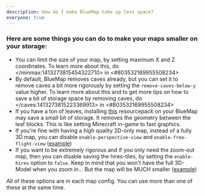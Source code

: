 ```yaml
---
description: How do I make BlueMap take up less space?
everyone: true
---
```


### Here are some things you can do to make your maps smaller on your storage:
- You can limit the size of your map, by setting maximum X and Z coordinates. To learn more about this, do </minmax:1413273815454322710> in <#803532169955508234>
- By default, BlueMap removes caves already, but you can set it to remove caves a bit more rigorously by setting the `remove-caves-below-y` value higher. To learn more about this and to get more tips on how to save a bit of storage space by removing caves, do </caves:1413273815223369913> in <#803532169955508234>
- If you have a ton of leaves, installing [this](<https://modrinth.com/resourcepack/bluemap-nttl>) resourcepack on your BlueMap may save a small bit of storage. It removes the geometry between the leaf blocks. This is like setting Minecraft in-game to fast graphics.
- If you're fine with having a high quality 2D-only map, instead of a fully 3D map, you can disable `enable-perspective-view` and `enable-free-flight-view` ([example](<https://bluecolored.de/bluemap/#overworld_2d:-822:49:411:132:0:0:0:1:flat>))
- If you want to be extremely rigorous and if you only need the zoom-out map, then you can disable saving the hires-tiles, by setting the `enable-hires` option to `false`. Keep in mind that you won't have the full 3D-Model when you zoom in... But the map will be MUCH smaller ([example](<https://bluecolored.de/bluemap/#overworld_lowres:-808:38:422:214:-0.02:0:0:0:perspective>))

All of these options are in each map config.
You can use more than one of these at the same time.
